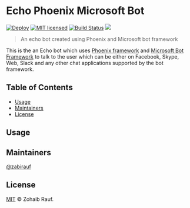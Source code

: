 Echo Phoenix Microsoft Bot
=====================================

[![Deploy](https://www.herokucdn.com/deploy/button.svg)](https://heroku.com/deploy)
[![MIT licensed](https://img.shields.io/badge/license-MIT-blue.svg)](https://raw.githubusercontent.com/zabirauf/echo_phoenix_microsoftbot/master/LICENSE.md)
[![Build Status](https://travis-ci.org/zabirauf/echo_phoenix_microsoftbot.svg?branch=master)](https://travis-ci.org/zabirauf/echo_phoenix_microsoftbot)
[![](https://cdn.rawgit.com/syl20bnr/spacemacs/442d025779da2f62fc86c2082703697714db6514/assets/spacemacs-badge.svg)](http://github.com/syl20bnr/spacemacs)

> An echo bot created using Phoenix and Microsoft bot framework

This is the an Echo bot which uses [Phoenix framework](https://phoenixframework.org) and [Microsoft Bot Framework](https://botframework.com) to talk to the user which can be either on Facebook, Skype, Web, Slack and any other chat applications supported by the bot framework.

## Table of Contents

- [Usage](#usage)
- [Maintainers](#Maintainers)
- [License](#license)

## Usage

## Maintainers

[@zabirauf](https://github.com/zabirauf)

## License

[MIT](LICENSE) © Zohaib Rauf.
